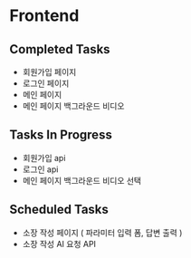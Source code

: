 # Frontend



## Completed Tasks
- 회원가입 페이지
- 로그인 페이지
- 메인 페이지
- 메인 페이지 백그라운드 비디오

## Tasks In Progress
- 회원가입 api
- 로그인 api
- 메인 페이지 백그라운드 비디오 선택

## Scheduled Tasks
- 소장 작성 페이지 ( 파라미터 입력 폼, 답변 출력 )
- 소장 작성 AI 요청 API



